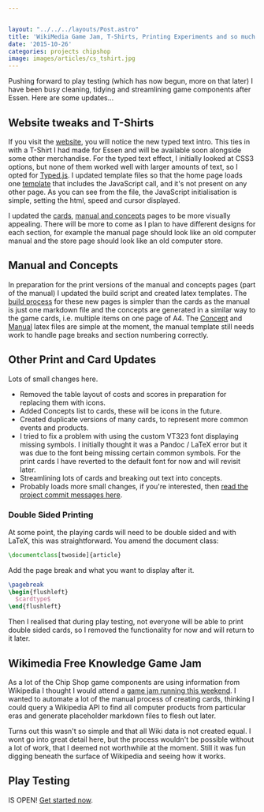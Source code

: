 ```yaml
---


layout: "../../../layouts/Post.astro"
title: 'WikiMedia Game Jam, T-Shirts, Printing Experiments and so much more'
date: '2015-10-26'
categories: projects chipshop
image: images/articles/cs_tshirt.jpg
---
```


Pushing forward to play testing (which has now begun, more on that later) I have been busy cleaning, tidying and streamlining game components after Essen. Here are some updates...

## Website tweaks and T-Shirts
If you visit the [website](https://chipshopgame.com), you will notice the new typed text intro. This ties in with a T-Shirt I had made for Essen and will be available soon alongside some other merchandise. For the typed text effect, I initially looked at CSS3 options, but none of them worked well with larger amounts of text, so I opted for [Typed.js](https://github.com/mattboldt/typed.js/). I updated template files so that the home page loads one [template](https://github.com/GregariousMammal/Chip-Shop/blob/master/index.html) that includes the JavaScript call, and it's not present on any other page. As you can see from the file, the JavaScript initialisation is simple, setting the html, speed and cursor displayed.

I updated the [cards](https://chipshopgame.com/cards/), [manual and concepts](https://chipshopgame.com/manual/) pages to be more visually appealing. There will be more to come as I plan to have different designs for each section, for example the manual page should look like an old computer manual and the store page should look like an old computer store.

## Manual and Concepts
In preparation for the print versions of the manual and concepts pages (part of the manual) I updated the build script and created latex templates. The [build process](https://github.com/GregariousMammal/Chip-Shop/blob/master/build.sh) for these new pages is simpler than the cards as the manual is just one markdown file and the concepts are generated in a similar way to the game cards, i.e. multiple items on one page of A4. The [Concept](https://github.com/GregariousMammal/Chip-Shop/blob/master/_layouts/concepts.latex) and [Manual](https://github.com/GregariousMammal/Chip-Shop/blob/master/_layouts/manual_print.latex) latex files are simple at the moment, the manual template still needs work to handle page breaks and section numbering correctly.

## Other Print and Card Updates
Lots of small changes here.

- Removed the table layout of costs and scores in preparation for replacing them with icons.
- Added Concepts list to cards, these will be icons in the future.
- Created duplicate versions of many cards, to represent more common events and products.
- I tried to fix a problem with using the custom VT323 font displaying missing symbols. I initially thought it was a Pandoc / LaTeX error but it was due to the font being missing certain common symbols. For the print cards I have reverted to the default font for now and will revisit later.
- Streamlining lots of cards and breaking out text into concepts.
- Probably loads more small changes, if you're interested, then [read the project commit messages here](https://github.com/GregariousMammal/Chip-Shop/commits/master).

### Double Sided Printing
At some point, the playing cards will need to be double sided and with LaTeX, this was straightforward. You amend the document class:

```LaTeX
\documentclass[twoside]{article}
```

Add the page break and what you want to display after it.

```LaTeX
\pagebreak
\begin{flushleft}
  $cardtype$
\end{flushleft}
```

Then I realised that during play testing, not everyone will be able to print double sided cards, so I removed the functionality for now and will return to it later.

## Wikimedia Free Knowledge Game Jam
As a lot of the Chip Shop game components are using information from Wikipedia I thought I would attend a [game jam running this weekend](https://blog.wikimedia.de/2015/09/21/free-knowledge-game-jam/). I wanted to automate a lot of the manual process of creating cards, thinking I could query a Wikipedia API to find all computer products from particular eras and generate placeholder markdown files to flesh out later.

Turns out this wasn't so simple and that all Wiki data is not created equal. I wont go into great detail here, but the process wouldn't be possible without a lot of work, that I deemed not worthwhile at the moment. Still it was fun digging beneath the surface of Wikipedia and seeing how it works.

## Play Testing
IS OPEN! [Get started now](https://gregariousmammal.com/playtesting-chip-shop/).
